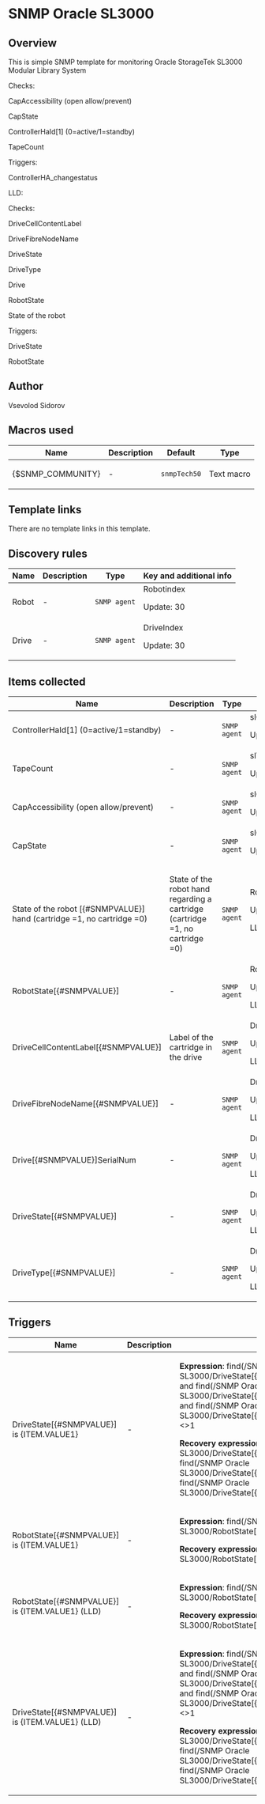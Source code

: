 # SNMP Oracle SL3000

## Overview

 This is simple SNMP template for monitoring Oracle StorageTek SL3000 Modular Library System


Checks:


CapAccessibility (open allow/prevent)


CapState


ControllerHaId[1] (0=active/1=standby)


TapeCount


 


Triggers:


ControllerHA\_changestatus


 


LLD:


Checks:


DriveCellContentLabel


DriveFibreNodeName


DriveState


DriveType


Drive


RobotState


State of the robot


 


Triggers:


DriveState


RobotState



## Author

Vsevolod Sidorov

## Macros used

|Name|Description|Default|Type|
|----|-----------|-------|----|
|{$SNMP_COMMUNITY}|<p>-</p>|`snmpTech50`|Text macro|
## Template links

There are no template links in this template.

## Discovery rules

|Name|Description|Type|Key and additional info|
|----|-----------|----|----|
|Robot|<p>-</p>|`SNMP agent`|Robotindex<p>Update: 30</p>|
|Drive|<p>-</p>|`SNMP agent`|DriveIndex<p>Update: 30</p>|
## Items collected

|Name|Description|Type|Key and additional info|
|----|-----------|----|----|
|ControllerHaId[1] (0=active/1=standby)|<p>-</p>|`SNMP agent`|slControllerHaId<p>Update: 30</p>|
|TapeCount|<p>-</p>|`SNMP agent`|slTapeCount<p>Update: 30</p>|
|CapAccessibility (open allow/prevent)|<p>-</p>|`SNMP agent`|slCapAccessibility<p>Update: 30</p>|
|CapState|<p>-</p>|`SNMP agent`|slCapState<p>Update: 30</p>|
|State of the robot [{#SNMPVALUE}] hand (cartridge =1, no cartridge =0)|<p>State of the robot hand regarding a cartridge (cartridge =1, no cartridge =0)</p>|`SNMP agent`|RobotHandCartStatus[{#SNMPVALUE}]<p>Update: 30</p><p>LLD</p>|
|RobotState[{#SNMPVALUE}]|<p>-</p>|`SNMP agent`|RobotState[{#SNMPVALUE}]<p>Update: 30</p><p>LLD</p>|
|DriveCellContentLabel[{#SNMPVALUE}]|<p>Label of the cartridge in the drive</p>|`SNMP agent`|DriveCellContentLabel[{#SNMPVALUE}]<p>Update: 30</p><p>LLD</p>|
|DriveFibreNodeName[{#SNMPVALUE}]|<p>-</p>|`SNMP agent`|DriveFibreNodeName[{#SNMPVALUE}]<p>Update: 600</p><p>LLD</p>|
|Drive[{#SNMPVALUE}]SerialNum|<p>-</p>|`SNMP agent`|DriveSerialNum[{#SNMPVALUE}]<p>Update: 600</p><p>LLD</p>|
|DriveState[{#SNMPVALUE}]|<p>-</p>|`SNMP agent`|DriveState[{#SNMPVALUE}]<p>Update: 30</p><p>LLD</p>|
|DriveType[{#SNMPVALUE}]|<p>-</p>|`SNMP agent`|DriveType[{#SNMPVALUE}]<p>Update: 600</p><p>LLD</p>|
## Triggers

|Name|Description|Expression|Priority|
|----|-----------|----------|--------|
|DriveState[{#SNMPVALUE}] is {ITEM.VALUE1}|<p>-</p>|<p>**Expression**: find(/SNMP Oracle SL3000/DriveState[{#SNMPVALUE}],,"like","empty")<>1 and find(/SNMP Oracle SL3000/DriveState[{#SNMPVALUE}],,"like","loaded")<>1 and find(/SNMP Oracle SL3000/DriveState[{#SNMPVALUE}],,"like","unloading")<>1</p><p>**Recovery expression**: find(/SNMP Oracle SL3000/DriveState[{#SNMPVALUE}],,"like","empty")=1 or find(/SNMP Oracle SL3000/DriveState[{#SNMPVALUE}],,"like","loaded")=1 or find(/SNMP Oracle SL3000/DriveState[{#SNMPVALUE}],,"like","unloading")=1</p>|high|
|RobotState[{#SNMPVALUE}] is {ITEM.VALUE1}|<p>-</p>|<p>**Expression**: find(/SNMP Oracle SL3000/RobotState[{#SNMPVALUE}],,"like","Error")=1</p><p>**Recovery expression**: find(/SNMP Oracle SL3000/RobotState[{#SNMPVALUE}],,"like","Ready")=1</p>|high|
|RobotState[{#SNMPVALUE}] is {ITEM.VALUE1} (LLD)|<p>-</p>|<p>**Expression**: find(/SNMP Oracle SL3000/RobotState[{#SNMPVALUE}],,"like","Error")=1</p><p>**Recovery expression**: find(/SNMP Oracle SL3000/RobotState[{#SNMPVALUE}],,"like","Ready")=1</p>|high|
|DriveState[{#SNMPVALUE}] is {ITEM.VALUE1} (LLD)|<p>-</p>|<p>**Expression**: find(/SNMP Oracle SL3000/DriveState[{#SNMPVALUE}],,"like","empty")<>1 and find(/SNMP Oracle SL3000/DriveState[{#SNMPVALUE}],,"like","loaded")<>1 and find(/SNMP Oracle SL3000/DriveState[{#SNMPVALUE}],,"like","unloading")<>1</p><p>**Recovery expression**: find(/SNMP Oracle SL3000/DriveState[{#SNMPVALUE}],,"like","empty")=1 or find(/SNMP Oracle SL3000/DriveState[{#SNMPVALUE}],,"like","loaded")=1 or find(/SNMP Oracle SL3000/DriveState[{#SNMPVALUE}],,"like","unloading")=1</p>|high|
